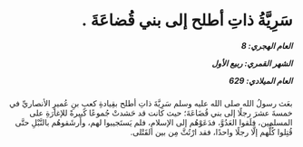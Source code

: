 <h1 dir="rtl">سَرِيَّةُ ذاتِ أطلح إلى بني قُضاعَةَ .</h1>

<h5 dir="rtl">العام الهجري:  8

الشهر القمري: ربيع الأول

العام الميلادي: 629</h5>

<p dir="rtl">بعَث رسولُ الله صلى الله عليه وسلم سَرِيَّةَ ذاتِ أطلح بقِيادةِ كعبِ بنِ عُميرٍ الأنصاريِّ في خمسةَ عشرَ رجلًا إلى بني قُضَاعَةَ؛ حيث كانت قد حَشدتْ جُموعًا كَبيرةً للإغارَةِ على المسلمين، فلَقوا العَدُوَّ، فدَعَوْهُم إلى الإسلامِ، فلم يَستَجيبوا لهم، وأَرشَقوهُم بالنَّبْلِ حتَّى قُتِلوا كُلُّهم إلَّا رجلًا واحدًا، فقد ارْتُثَّ مِن بين القَتْلى.</p></br>
